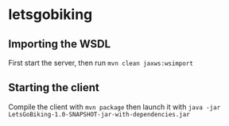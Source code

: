# letsgobiking
## Importing the WSDL
First start the server, then run `mvn clean jaxws:wsimport`

## Starting the client
Compile the client with `mvn package` then launch it with `java -jar LetsGoBiking-1.0-SNAPSHOT-jar-with-dependencies.jar`
